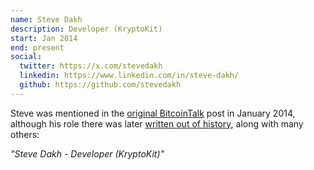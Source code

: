 ```yaml
---
name: Steve Dakh
description: Developer (KryptoKit)
start: Jan 2014
end: present
social:
  twitter: https://x.com/stevedakh
  linkedin: https://www.linkedin.com/in/steve-dakh/
  github: https://github.com/stevedakh
---
```


Steve was mentioned in the [original BitcoinTalk](https://web.archive.org/web/20140208053651/https://bitcointalk.org/index.php?topic=428589.0) post in January 2014, although his role there was later [written out of history](https://bitcointalk.org/index.php?topic=428589.0), along with many others:

*"Steve Dakh - Developer (KryptoKit)"*
